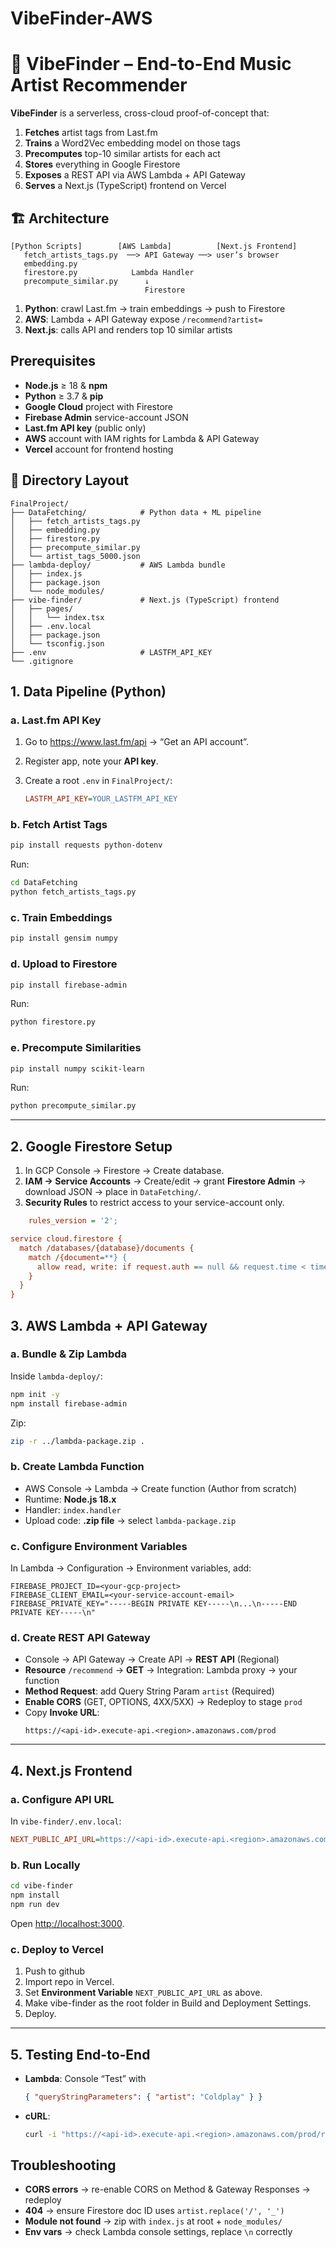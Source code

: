 # VibeFinder-AWS
# 🎵 VibeFinder – End-to-End Music Artist Recommender

**VibeFinder** is a serverless, cross-cloud proof-of-concept that:

1. **Fetches** artist tags from Last.fm  
2. **Trains** a Word2Vec embedding model on those tags  
3. **Precomputes** top-10 similar artists for each act  
4. **Stores** everything in Google Firestore  
5. **Exposes** a REST API via AWS Lambda + API Gateway  
6. **Serves** a Next.js (TypeScript) frontend on Vercel  


## 🏗 Architecture

```plaintext
[Python Scripts]        [AWS Lambda]          [Next.js Frontend]
   fetch_artists_tags.py  ──> API Gateway ──> user’s browser
   embedding.py
   firestore.py            Lambda Handler
   precompute_similar.py      ↓
                              Firestore
```

1. **Python**: crawl Last.fm → train embeddings → push to Firestore  
2. **AWS**: Lambda + API Gateway expose `/recommend?artist=`  
3. **Next.js**: calls API and renders top 10 similar artists  



## Prerequisites

- **Node.js** ≥ 18 & **npm**  
- **Python** ≥ 3.7 & **pip**  
- **Google Cloud** project with Firestore 
- **Firebase Admin** service-account JSON  
- **Last.fm API key** (public only)  
- **AWS** account with IAM rights for Lambda & API Gateway  
- **Vercel** account for frontend hosting  



## 📂 Directory Layout

```
FinalProject/
├── DataFetching/            # Python data + ML pipeline
│   ├── fetch_artists_tags.py
│   ├── embedding.py
│   ├── firestore.py
│   ├── precompute_similar.py
│   └── artist_tags_5000.json
├── lambda-deploy/           # AWS Lambda bundle
│   ├── index.js
│   ├── package.json
│   └── node_modules/
├── vibe-finder/             # Next.js (TypeScript) frontend
│   ├── pages/
│   │   └── index.tsx
│   ├── .env.local
│   ├── package.json
│   └── tsconfig.json
├── .env                     # LASTFM_API_KEY
└── .gitignore
```

## 1. Data Pipeline (Python)

### a. Last.fm API Key

1. Go to https://www.last.fm/api → “Get an API account”.  
2. Register app, note your **API key**.  
3. Create a root `.env` in `FinalProject/`:

   ```ini
   LASTFM_API_KEY=YOUR_LASTFM_API_KEY
   ```

### b. Fetch Artist Tags

```bash
pip install requests python-dotenv
```

Run:

```bash
cd DataFetching
python fetch_artists_tags.py
```

### c. Train Embeddings

```bash
pip install gensim numpy
```


### d. Upload to Firestore

```bash
pip install firebase-admin
```


Run:

```bash
python firestore.py
```

### e. Precompute Similarities

```bash
pip install numpy scikit-learn
```

Run:

```bash
python precompute_similar.py
```

---

## 2. Google Firestore Setup

1. In GCP Console → Firestore → Create database.  
2. **IAM → Service Accounts** → Create/edit → grant **Firestore Admin** → download JSON → place in `DataFetching/`.  
3. **Security Rules** to restrict access to your service-account only.
```ini
    rules_version = '2';

service cloud.firestore {
  match /databases/{database}/documents {
    match /{document=**} {
      allow read, write: if request.auth == null && request.time < timestamp.date(2099,1,1);
    }
  }
}
```


## 3. AWS Lambda + API Gateway

### a. Bundle & Zip Lambda

Inside `lambda-deploy/`:

```bash
npm init -y
npm install firebase-admin
```


Zip:

```bash
zip -r ../lambda-package.zip .
```

### b. Create Lambda Function

- AWS Console → Lambda → Create function (Author from scratch)  
- Runtime: **Node.js 18.x**  
- Handler: `index.handler`  
- Upload code: **.zip file** → select `lambda-package.zip`

### c. Configure Environment Variables

In Lambda → Configuration → Environment variables, add:

```
FIREBASE_PROJECT_ID=<your-gcp-project>
FIREBASE_CLIENT_EMAIL=<your-service-account-email>
FIREBASE_PRIVATE_KEY="-----BEGIN PRIVATE KEY-----\n...\n-----END PRIVATE KEY-----\n"
```

### d. Create REST API Gateway

- Console → API Gateway → Create API → **REST API** (Regional)  
- **Resource** `/recommend` → **GET** → Integration: Lambda proxy → your function  
- **Method Request**: add Query String Param `artist` (Required)  
- **Enable CORS** (GET, OPTIONS, 4XX/5XX) → Redeploy to stage `prod`  
- Copy **Invoke URL**:  
  ```
  https://<api-id>.execute-api.<region>.amazonaws.com/prod
  ```

---

## 4. Next.js Frontend

### a. Configure API URL

In `vibe-finder/.env.local`:

```ini
NEXT_PUBLIC_API_URL=https://<api-id>.execute-api.<region>.amazonaws.com/prod
```

### b. Run Locally

```bash
cd vibe-finder
npm install
npm run dev
```

Open [http://localhost:3000](http://localhost:3000).

### c. Deploy to Vercel

1. Push to github 
2. Import repo in Vercel.  
3. Set **Environment Variable** `NEXT_PUBLIC_API_URL` as above.  
4. Make vibe-finder as the root folder in Build and Deployment Settings.
5. Deploy.

---

## 5. Testing End-to-End

- **Lambda**: Console “Test” with  
  ```json
  { "queryStringParameters": { "artist": "Coldplay" } }
  ```
- **cURL**:
  ```bash
  curl -i "https://<api-id>.execute-api.<region>.amazonaws.com/prod/recommend?artist=Coldplay"
  ```



## Troubleshooting

- **CORS errors** → re-enable CORS on Method & Gateway Responses → redeploy  
- **404** → ensure Firestore doc ID uses `artist.replace('/', '_')`  
- **Module not found** → zip with `index.js` at root + `node_modules/`  
- **Env vars** → check Lambda console settings, replace `\n` correctly  

